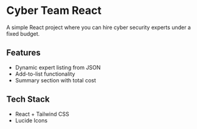 # Cyber Team React

A simple React project where you can hire cyber security experts under a fixed budget.

## Features

- Dynamic expert listing from JSON
- Add-to-list functionality
- Summary section with total cost

## Tech Stack

- React + Tailwind CSS
- Lucide Icons

